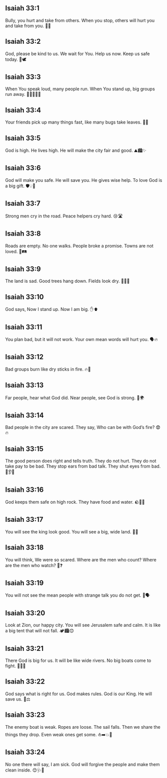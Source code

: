 ## Isaiah 33:1
Bully, you hurt and take from others. When you stop, others will hurt you and take from you. 🚫😠
## Isaiah 33:2
God, please be kind to us. We wait for You. Help us now. Keep us safe today. 🙏🕊️
## Isaiah 33:3
When You speak loud, many people run. When You stand up, big groups run away. 📣🏃‍♂️🏃‍♀️
## Isaiah 33:4
Your friends pick up many things fast, like many bugs take leaves. 🧺🐛
## Isaiah 33:5
God is high. He lives high. He will make the city fair and good. ⛰️🏙️✨
## Isaiah 33:6
God will make you safe. He will save you. He gives wise help. To love God is a big gift. 🛡️💡🎁
## Isaiah 33:7
Strong men cry in the road. Peace helpers cry hard. 😢🛣️
## Isaiah 33:8
Roads are empty. No one walks. People broke a promise. Towns are not loved. 🚫🛤️
## Isaiah 33:9
The land is sad. Good trees hang down. Fields look dry. 🌵🌲😔
## Isaiah 33:10
God says, Now I stand up. Now I am big. ✋⬆️
## Isaiah 33:11
You plan bad, but it will not work. Your own mean words will hurt you. 🗣️🔥
## Isaiah 33:12
Bad groups burn like dry sticks in fire. 🔥🌿
## Isaiah 33:13
Far people, hear what God did. Near people, see God is strong. 📣🌍
## Isaiah 33:14
Bad people in the city are scared. They say, Who can be with God’s fire? 😨🔥
## Isaiah 33:15
The good person does right and tells truth. They do not hurt. They do not take pay to be bad. They stop ears from bad talk. They shut eyes from bad. 🚫👂👀
## Isaiah 33:16
God keeps them safe on high rock. They have food and water. 🪨🍞💧
## Isaiah 33:17
You will see the king look good. You will see a big, wide land. 👑🌄
## Isaiah 33:18
You will think, We were so scared. Where are the men who count? Where are the men who watch? 🤔❓
## Isaiah 33:19
You will not see the mean people with strange talk you do not get. 🚫🗣️
## Isaiah 33:20
Look at Zion, our happy city. You will see Jerusalem safe and calm. It is like a big tent that will not fall. 🏕️🏙️😊
## Isaiah 33:21
There God is big for us. It will be like wide rivers. No big boats come to fight. 🌊🚫⛵
## Isaiah 33:22
God says what is right for us. God makes rules. God is our King. He will save us. 👑⚖️
## Isaiah 33:23
The enemy boat is weak. Ropes are loose. The sail falls. Then we share the things they drop. Even weak ones get some. ⛵➡️💥🎁
## Isaiah 33:24
No one there will say, I am sick. God will forgive the people and make them clean inside. 😊🩺💖
